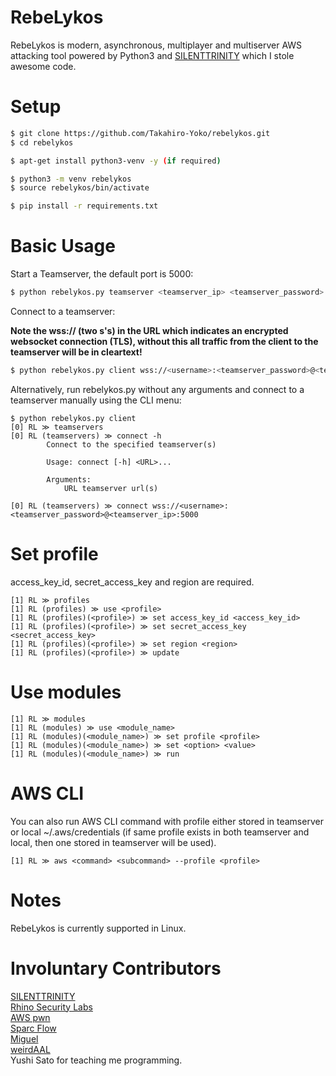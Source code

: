 # RebeLykos
RebeLykos is modern, asynchronous, multiplayer and multiserver AWS attacking tool powered by Python3 and [SILENTTRINITY](https://github.com/byt3bl33d3r/SILENTTRINITY) which I stole awesome code.

# Setup
```bash
$ git clone https://github.com/Takahiro-Yoko/rebelykos.git
$ cd rebelykos

$ apt-get install python3-venv -y (if required)

$ python3 -m venv rebelykos
$ source rebelykos/bin/activate

$ pip install -r requirements.txt
```

# Basic Usage
Start a Teamserver, the default port is 5000:
```bash
$ python rebelykos.py teamserver <teamserver_ip> <teamserver_password>
```
Connect to a teamserver:

**Note the wss:// (two s's) in the URL which indicates an encrypted websocket connection (TLS), without this all traffic from the client to the teamserver will be in cleartext!**

```bash
$ python rebelykos.py client wss://<username>:<teamserver_password>@<teamserver_ip>:5000
```
Alternatively, run rebelykos.py without any arguments and connect to a teamserver manually using the CLI menu:
```
$ python rebelykos.py client
[0] RL ≫ teamservers
[0] RL (teamservers) ≫ connect -h
        Connect to the specified teamserver(s)

        Usage: connect [-h] <URL>...

        Arguments:
            URL teamserver url(s)

[0] RL (teamservers) ≫ connect wss://<username>:<teamserver_password>@<teamserver_ip>:5000
```

# Set profile
access_key_id, secret_access_key and region are required.
```
[1] RL ≫ profiles
[1] RL (profiles) ≫ use <profile>
[1] RL (profiles)(<profile>) ≫ set access_key_id <access_key_id>
[1] RL (profiles)(<profile>) ≫ set secret_access_key <secret_access_key>
[1] RL (profiles)(<profile>) ≫ set region <region>
[1] RL (profiles)(<profile>) ≫ update
```

# Use modules
```
[1] RL ≫ modules
[1] RL (modules) ≫ use <module_name>
[1] RL (modules)(<module_name>) ≫ set profile <profile>
[1] RL (modules)(<module_name>) ≫ set <option> <value>
[1] RL (modules)(<module_name>) ≫ run
```

# AWS CLI
You can also run AWS CLI command with profile either stored in teamserver or local ~/.aws/credentials (if same profile exists in both teamserver and local, then one stored in teamserver will be used).
```
[1] RL ≫ aws <command> <subcommand> --profile <profile>
```

# Notes
RebeLykos is currently supported in Linux.

# Involuntary Contributors
[SILENTTRINITY](https://github.com/byt3bl33d3r/SILENTTRINITY)<br />
[Rhino Security Labs](https://rhinosecuritylabs.com)<br />
[AWS pwn](https://github.com/dagrz/aws_pwn)<br />
[Sparc Flow](https://github.com/sparcflow)<br />
[Miguel](https://menendezjaume.com/post/gpg-encrypt-terraform-secrets/)<br />
[weirdAAL](https://github.com/carnal0wnage/weirdAAL)<br />
Yushi Sato for teaching me programming.<br />

